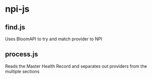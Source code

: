 # npi-js

## find.js

Uses BloomAPI to try and match provider to NPI

## process.js

Reads the Master Health Record and separates out providers from the multiple sections
